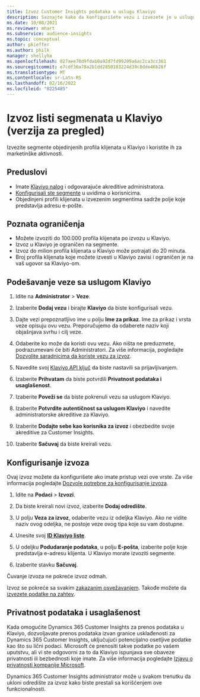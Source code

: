 ```yaml
---
title: Izvoz Customer Insights podataka u uslugu Klaviyo
description: Saznajte kako da konfigurišete vezu i izvezete je u uslugu Klaviyo.
ms.date: 10/08/2021
ms.reviewer: mhart
ms.subservice: audience-insights
ms.topic: conceptual
author: pkieffer
ms.author: philk
manager: shellyha
ms.openlocfilehash: 027aee70d9fdab0a92d7fd99209a6ac2ca3cc361
ms.sourcegitcommit: e7cdf36a78a2b1dd2850183224d39c8dde46b26f
ms.translationtype: MT
ms.contentlocale: sr-Latn-RS
ms.lasthandoff: 02/16/2022
ms.locfileid: "8225485"
---
```

# <a name="export-segment-lists-to-klaviyo-preview"></a>Izvoz listi segmenata u Klaviyo (verzija za pregled)

Izvezite segmente objedinjenih profila klijenata u Klaviyo i koristite ih za marketinške aktivnosti.

## <a name="prerequisites"></a>Preduslovi

-   Imate [Klaviyo nalog](https://www.klaviyo.com/) i odgovarajuće akreditive administratora.
-   [Konfigurisali ste segmente](segments.md) u uvidima o korisnicima.
-   Objedinjeni profili klijenata u izvezenim segmentima sadrže polje koje predstavlja adresu e-pošte.

## <a name="known-limitations"></a>Poznata ograničenja

- Možete izvoziti do 100.000 profila klijenata po izvozu u Klaviyo.
- Izvoz u Klaviyo je ograničen na segmente.
- Izvoz do milion profila klijenata u Klaviyo može potrajati do 20 minuta. 
- Broj profila klijenata koje možete izvesti u Klaviyo zavisi i ograničen je na vaš ugovor sa Klaviyo-om.

## <a name="set-up-connection-to-klaviyo"></a>Podešavanje veze sa uslugom Klaviyo

1. Idite na **Administrator** > **Veze**.

1. Izaberite **Dodaj vezu** i birajte **Klaviyo** da biste konfigurisali vezu.

1. Dajte vezi prepoznatljivo ime u polju **Ime za prikaz**. Ime za prikaz i vrsta veze opisuju ovu vezu. Preporučujemo da odaberete naziv koji objašnjava svrhu i cilj veze.

1. Odaberite ko može da koristi ovu vezu. Ako ništa ne preduzmete, podrazumevani će biti Administratori. Za više informacija, pogledajte [Dozvolite saradnicima da koriste vezu za izvoz](connections.md#allow-contributors-to-use-a-connection-for-exports).

1. Navedite svoj [Klaviyo API ključ](https://help.klaviyo.com/hc/articles/115005062267-How-to-Manage-Your-Account-s-API-Keys) da biste nastavili sa prijavljivanjem. 

1. Izaberite **Prihvatam** da biste potvrdili **Privatnost podataka i usaglašenost**.

1. Izaberite **Poveži se** da biste pokrenuli vezu sa uslugom Klaviyo.

1. Izaberite **Potvrdite autentičnost sa uslugom Klaviyo** i navedite administratorske akreditive za Klaviyo.

1. Izaberite **Dodajte sebe kao korisnika za izvoz** i obezbedite svoje akreditive za Customer Insights.

1. Izaberite **Sačuvaj** da biste kreirali vezu.

## <a name="configure-an-export"></a>Konfigurisanje izvoza

Ovaj izvoz možete da konfigurišete ako imate pristup vezi ove vrste. Za više informacija pogledajte [Dozvole potrebne za konfigurisanje izvoza](export-destinations.md#set-up-a-new-export).

1. Idite na **Podaci** > **Izvozi**.

1. Da biste kreirali novi izvoz, izaberite **Dodaj odredište**.

1. U polju **Veza za izvoz**, odaberite vezu iz odeljka Klaviyo. Ako ne vidite naziv ovog odeljka, ne postoje veze ovog tipa koje su vam dostupne.

1. Unesite svoj [**ID Klaviyo liste**](https://help.klaviyo.com/hc/articles/115005078647-How-to-Find-a-List-ID).     

3. U odeljku **Podudaranje podataka**, u polju **E-pošta**, izaberite polje koje predstavlja e-adresu klijenta. U Klaviyo morate izvoziti segmente.

1. Izaberite stavku **Sačuvaj**.

Čuvanje izvoza ne pokreće izvoz odmah.

Izvoz se pokreće sa svakim [zakazanim osvežavanjem](system.md#schedule-tab). Takođe možete da [izvezete podatke na zahtev](export-destinations.md#run-exports-on-demand). 


## <a name="data-privacy-and-compliance"></a>Privatnost podataka i usaglašenost

Kada omogućite Dynamics 365 Customer Insights za prenos podataka u Klaviyo, dozvoljavate prenos podataka izvan granice usklađenosti za Dynamics 365 Customer Insights, uključujući potencijalno osetljive podatke kao što su lični podaci. Microsoft će prenositi takve podatke po vašem uputstvu, ali vi ste odgovorni za to da Klaviyo ispunjava sve obaveze privatnosti ili bezbednosti koje imate. Za više informacija pogledajte [Izjavu o privatnosti kompanije Microsoft](https://go.microsoft.com/fwlink/?linkid=396732).

Dynamics 365 Customer Insights administrator može u svakom trenutku da ukloni odredište za izvoz kako biste prestali sa korišćenjem ove funkcionalnosti.
